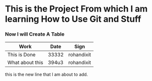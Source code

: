# This is the Project From which I am learning How to Use Git and Stuff

### Now I will Create A Table

Work | Date | Sign
---- | ---- | ----
This is Done | 33332 | rohandixit
What about this | 394u3 | rohandixit
this is the new line that I am about to add.

